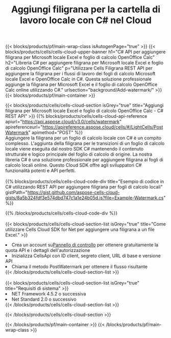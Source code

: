 ﻿---
title:  Aggiungi filigrana per la cartella di lavoro locale con C# nel Cloud
description:  API e SDK cloud per l'aggiunta di filigrana per Microsoft Excel e OpenOffice Calc con C#. Aggiunta di filigrana per fogli di calcolo locali tramite l'SDK Cloud API C# per C#.
---
{{< blocks/products/pf/main-wrap-class isAutogenPage="true" >}}
{{< blocks/products/cells/cells-cloud-upper-banner h1="C# API per aggiungere filigrana per Microsoft locale Excel e foglio di calcolo OpenOffice Calc" h2="Libreria C# per aggiungere filigrana per Microsoft locale Excel e foglio di calcolo OpenOffice Calc" p="Utilizzare Cells Filigrana REST API per aggiungere la filigrana per i flussi di lavoro dei fogli di calcolo Microsoft locale Excel e OpenOffice Calc in C#. Questa soluzione professionale aggiunge la filigrana per Microsoft Excel e il foglio di calcolo OpenOffice Calc online utilizzando C#." urlsection="background/Add-watermark/" >}}
{{< blocks/products/pf/main-container >}}

{{< blocks/products/cells/cells-cloud-section isGrey="true" title="Aggiungi filigrana per Microsoft locale Excel e foglio di calcolo OpenOffice Calc - C# REST API" >}}
{{% blocks/products/cells/cells-cloud-api-reference apiurl="https://api.aspose.cloud/v3.0/cells/watermark" apireferenceurl="https://apireference.aspose.cloud/cells/#/LightCells/PostWatermark" apimethod="POST" %}}
<br/>
Aggiungere la filigrana per un foglio di calcolo locale con C# è un compito complesso. L'aggiunta della filigrana per le transizioni di un foglio di calcolo locale viene eseguita dal nostro SDK C# mantenendo il contenuto strutturale e logico principale del foglio di calcolo di origine. La nostra libreria C# è una soluzione professionale per aggiungere filigrana ai fogli di calcolo locali online. Questo Cloud SDK offre agli sviluppatori C# funzionalità potenti e API perfetti.
<br/>
<br/>
{{% blocks/products/cells/cells-cloud-code-div title="Esempio di codice in C# utilizzando REST API per aggiungere filigrana per fogli di calcolo locali" gistPath="https://gist.github.com/aspose-cells-cloud-gists/8a5b324fdf3e574dbd747c1a1e24b05d.js?file=Example-Watermark.cs" %}}
  
{{% /blocks/products/cells/cells-cloud-code-div %}}
<br/>
<br/>
{{< blocks/products/cells/cells-cloud-section-list isGrey="true" title="Come utilizzare Cells Cloud SDK for Net per aggiungere una filigrana a un file Excel." >}}
<li> Crea un account su<a href="https://dashboard.aspose.cloud/">Pannello di controllo</a> per ottenere gratuitamente la quota API e i dettagli dell'autorizzazione</li>
<li>Inizializza CellsApi con ID client, segreto client, URL di base e versione API</li>
<li>Chiama il metodo PostWatermark per ottenere il flusso risultante</li>
{{< /blocks/products/cells/cells-cloud-section-list >}}
<br/>
<br/>
{{< blocks/products/cells/cells-cloud-section-list isGrey="true" title="Requisiti di sistema" >}}
<li>NET Framework 4.5.2 o successiva</li>
<li>Net Standard 2.0 o successivo</li>
{{< /blocks/products/cells/cells-cloud-section-list >}}

{{< /blocks/products/cells/cells-cloud-section >}}

{{< /blocks/products/pf/main-container >}}
{{< /blocks/products/pf/main-wrap-class >}}
